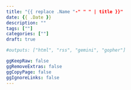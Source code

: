 ```yaml
---
title: "{{ replace .Name "-" " " | title }}"
date: {{ .Date }}
description: ""
tags: [""]
categories: [""]
draft: true

#outputs: ["html", "rss", "gemini", "gopher"]

ggKeepRaw: false
ggRemoveExtras: false
ggCopyPage: false
ggIgnoreLinks: false
---
```


